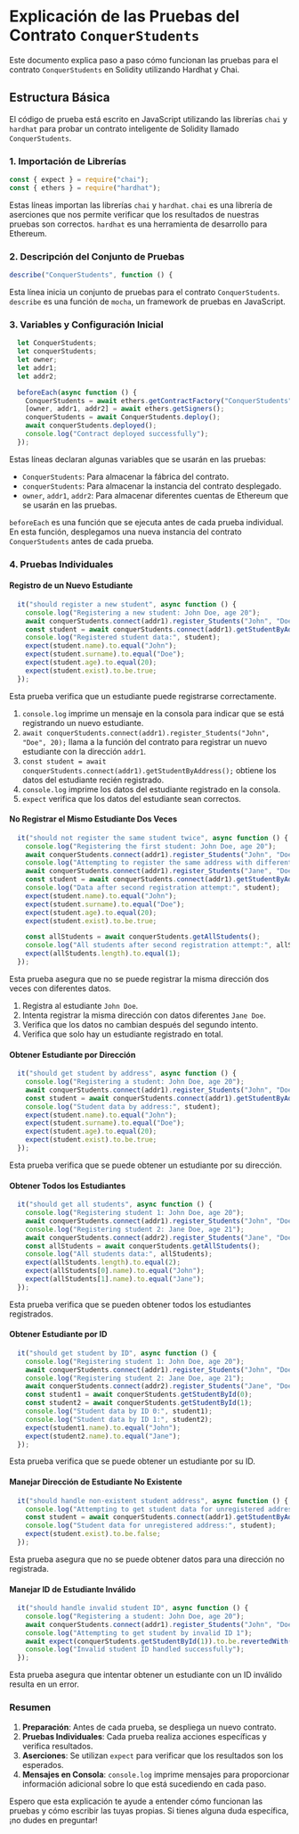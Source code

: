 
# Explicación de las Pruebas del Contrato `ConquerStudents`

Este documento explica paso a paso cómo funcionan las pruebas para el contrato `ConquerStudents` en Solidity utilizando Hardhat y Chai.

## Estructura Básica

El código de prueba está escrito en JavaScript utilizando las librerías `chai` y `hardhat` para probar un contrato inteligente de Solidity llamado `ConquerStudents`.

### 1. Importación de Librerías

```javascript
const { expect } = require("chai");
const { ethers } = require("hardhat");
```

Estas líneas importan las librerías `chai` y `hardhat`. `chai` es una librería de aserciones que nos permite verificar que los resultados de nuestras pruebas son correctos. `hardhat` es una herramienta de desarrollo para Ethereum.

### 2. Descripción del Conjunto de Pruebas

```javascript
describe("ConquerStudents", function () {
```

Esta línea inicia un conjunto de pruebas para el contrato `ConquerStudents`. `describe` es una función de `mocha`, un framework de pruebas en JavaScript.

### 3. Variables y Configuración Inicial

```javascript
  let ConquerStudents;
  let conquerStudents;
  let owner;
  let addr1;
  let addr2;

  beforeEach(async function () {
    ConquerStudents = await ethers.getContractFactory("ConquerStudents");
    [owner, addr1, addr2] = await ethers.getSigners();
    conquerStudents = await ConquerStudents.deploy();
    await conquerStudents.deployed();
    console.log("Contract deployed successfully");
  });
```

Estas líneas declaran algunas variables que se usarán en las pruebas:

- `ConquerStudents`: Para almacenar la fábrica del contrato.
- `conquerStudents`: Para almacenar la instancia del contrato desplegado.
- `owner`, `addr1`, `addr2`: Para almacenar diferentes cuentas de Ethereum que se usarán en las pruebas.

`beforeEach` es una función que se ejecuta antes de cada prueba individual. En esta función, desplegamos una nueva instancia del contrato `ConquerStudents` antes de cada prueba.

### 4. Pruebas Individuales

#### Registro de un Nuevo Estudiante

```javascript
  it("should register a new student", async function () {
    console.log("Registering a new student: John Doe, age 20");
    await conquerStudents.connect(addr1).register_Students("John", "Doe", 20);
    const student = await conquerStudents.connect(addr1).getStudentByAddress();
    console.log("Registered student data:", student);
    expect(student.name).to.equal("John");
    expect(student.surname).to.equal("Doe");
    expect(student.age).to.equal(20);
    expect(student.exist).to.be.true;
  });
```

Esta prueba verifica que un estudiante puede registrarse correctamente.

1. `console.log` imprime un mensaje en la consola para indicar que se está registrando un nuevo estudiante.
2. `await conquerStudents.connect(addr1).register_Students("John", "Doe", 20);` llama a la función del contrato para registrar un nuevo estudiante con la dirección `addr1`.
3. `const student = await conquerStudents.connect(addr1).getStudentByAddress();` obtiene los datos del estudiante recién registrado.
4. `console.log` imprime los datos del estudiante registrado en la consola.
5. `expect` verifica que los datos del estudiante sean correctos.

#### No Registrar el Mismo Estudiante Dos Veces

```javascript
  it("should not register the same student twice", async function () {
    console.log("Registering the first student: John Doe, age 20");
    await conquerStudents.connect(addr1).register_Students("John", "Doe", 20);
    console.log("Attempting to register the same address with different data");
    await conquerStudents.connect(addr1).register_Students("Jane", "Doe", 21);
    const student = await conquerStudents.connect(addr1).getStudentByAddress();
    console.log("Data after second registration attempt:", student);
    expect(student.name).to.equal("John");
    expect(student.surname).to.equal("Doe");
    expect(student.age).to.equal(20);
    expect(student.exist).to.be.true;

    const allStudents = await conquerStudents.getAllStudents();
    console.log("All students after second registration attempt:", allStudents);
    expect(allStudents.length).to.equal(1);
  });
```

Esta prueba asegura que no se puede registrar la misma dirección dos veces con diferentes datos.

1. Registra al estudiante `John Doe`.
2. Intenta registrar la misma dirección con datos diferentes `Jane Doe`.
3. Verifica que los datos no cambian después del segundo intento.
4. Verifica que solo hay un estudiante registrado en total.

#### Obtener Estudiante por Dirección

```javascript
  it("should get student by address", async function () {
    console.log("Registering a student: John Doe, age 20");
    await conquerStudents.connect(addr1).register_Students("John", "Doe", 20);
    const student = await conquerStudents.connect(addr1).getStudentByAddress();
    console.log("Student data by address:", student);
    expect(student.name).to.equal("John");
    expect(student.surname).to.equal("Doe");
    expect(student.age).to.equal(20);
    expect(student.exist).to.be.true;
  });
```

Esta prueba verifica que se puede obtener un estudiante por su dirección.

#### Obtener Todos los Estudiantes

```javascript
  it("should get all students", async function () {
    console.log("Registering student 1: John Doe, age 20");
    await conquerStudents.connect(addr1).register_Students("John", "Doe", 20);
    console.log("Registering student 2: Jane Doe, age 21");
    await conquerStudents.connect(addr2).register_Students("Jane", "Doe", 21);
    const allStudents = await conquerStudents.getAllStudents();
    console.log("All students data:", allStudents);
    expect(allStudents.length).to.equal(2);
    expect(allStudents[0].name).to.equal("John");
    expect(allStudents[1].name).to.equal("Jane");
  });
```

Esta prueba verifica que se pueden obtener todos los estudiantes registrados.

#### Obtener Estudiante por ID

```javascript
  it("should get student by ID", async function () {
    console.log("Registering student 1: John Doe, age 20");
    await conquerStudents.connect(addr1).register_Students("John", "Doe", 20);
    console.log("Registering student 2: Jane Doe, age 21");
    await conquerStudents.connect(addr2).register_Students("Jane", "Doe", 21);
    const student1 = await conquerStudents.getStudentById(0);
    const student2 = await conquerStudents.getStudentById(1);
    console.log("Student data by ID 0:", student1);
    console.log("Student data by ID 1:", student2);
    expect(student1.name).to.equal("John");
    expect(student2.name).to.equal("Jane");
  });
```

Esta prueba verifica que se puede obtener un estudiante por su ID.

#### Manejar Dirección de Estudiante No Existente

```javascript
  it("should handle non-existent student address", async function () {
    console.log("Attempting to get student data for unregistered address");
    const student = await conquerStudents.connect(addr1).getStudentByAddress();
    console.log("Student data for unregistered address:", student);
    expect(student.exist).to.be.false;
  });
```

Esta prueba asegura que no se puede obtener datos para una dirección no registrada.

#### Manejar ID de Estudiante Inválido

```javascript
  it("should handle invalid student ID", async function () {
    console.log("Registering a student: John Doe, age 20");
    await conquerStudents.connect(addr1).register_Students("John", "Doe", 20);
    console.log("Attempting to get student by invalid ID 1");
    await expect(conquerStudents.getStudentById(1)).to.be.revertedWith("Invalid student ID");
    console.log("Invalid student ID handled successfully");
  });
```

Esta prueba asegura que intentar obtener un estudiante con un ID inválido resulta en un error.

### Resumen

1. **Preparación**: Antes de cada prueba, se despliega un nuevo contrato.
2. **Pruebas Individuales**: Cada prueba realiza acciones específicas y verifica resultados.
3. **Aserciones**: Se utilizan `expect` para verificar que los resultados son los esperados.
4. **Mensajes en Consola**: `console.log` imprime mensajes para proporcionar información adicional sobre lo que está sucediendo en cada paso.

Espero que esta explicación te ayude a entender cómo funcionan las pruebas y cómo escribir las tuyas propias. Si tienes alguna duda específica, ¡no dudes en preguntar!
